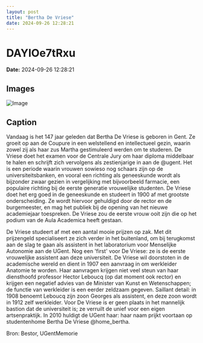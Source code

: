 ```yaml
---
layout: post
title: "Bertha De Vriese"
date: 2024-09-26 12:28:21
---
```


# DAYIOe7tRxu

**Date:** 2024-09-26 12:28:21

## Images

![Image](/zij.was.eens/images/DAYIOe7tRxu_0.webp)

## Caption

Vandaag is het 147 jaar geleden dat Bertha De Vriese is geboren in Gent. Ze groeit op aan de Coupure in een welstellend en intellectueel gezin, waarin zowel zij als haar zus Martha gestimuleerd werden om te studeren. De Vriese doet het examen voor de Centrale Jury om haar diploma middelbaar te halen en schrijft zich vervolgens als zestienjarige in aan de @ugent. Het is een periode waarin vrouwen sowieso nog schaars zijn op de universiteitsbanken, en vooral een richting als geneeskunde wordt als bijzonder zwaar gezien in vergelijking met bijvoorbeeld farmacie, een populaire richting bij de eerste generatie vrouwelijke studenten. De Vriese doet het erg goed in de geneeskunde en studeert in 1900 af met grootste onderscheiding. Ze wordt hiervoor gehuldigd door de rector en de burgemeester, en mag het publiek bij de opening van het nieuwe academiejaar toespreken. De Vriese zou de eerste vrouw ooit zijn die op het podium van de Aula Academica heeft gestaan. 

De Vriese studeert af met een aantal mooie prijzen op zak. Met dit prijzengeld specialiseert ze zich verder in het buitenland, om bij terugkomst aan de slag te gaan als assistent in het laboratorium voor Menselijke Autonomie aan de UGent. Nog een 'first' voor De Vriese: ze is de eerste vrouwelijke assistent aan deze universiteit. De Vriese wil doorstoten in de academische wereld en dient in 1907 een aanvraag in om werkleider Anatomie te worden. Haar aanvragen krijgen niet veel steun van haar diensthoofd professor Hector Leboucq (op dat moment ook rector) en krijgen een negatief advies van de Minister van Kunst en Wetenschappen; de functie van werkleider is een eerder zeldzaam gegeven. Saillant detail: in 1908 benoemt Leboucq zijn zoon Georges als assistent, en deze zoon wordt in 1912 zelf werkleider. Voor De Vriese is er geen plaats in het mannelijk bastion dat de universiteit is; ze verruilt de unief voor een eigen artsenpraktijk. In 2010 huldigt de UGent haar: haar naam prijkt voortaan op studentenhome Bertha De Vriese @home_bertha.

Bron: Bestor, UGentMemorie


